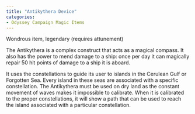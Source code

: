 ```yaml
---
title: "Antikythera Device"
categories:
- Odyssey Campaign Magic Items
---
```


Wondrous item, legendary (requires attunement)

The Antikythera is a complex construct that acts as a magical compass. It also has the power to mend damage to a ship: once per day it can magically repair 50 hit points of damage to a ship it is aboard.


It uses the constellations to guide its user to islands in the Cerulean Gulf or Forgotten Sea. Every island in these seas are associated with a specific constellation. The Antikythera must be used on dry land as the constant movement of waves makes it impossible to calibrate. When it is calibrated to the proper constellations, it will show a path that can be used to reach the island associated with a particular constellation.
